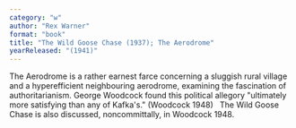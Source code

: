 ```yaml
---
category: "w"
author: "Rex Warner"
format: "book"
title: "The Wild Goose Chase (1937); The Aerodrome"
yearReleased: "(1941)"
---
```

The Aerodrome is a rather earnest farce concerning a sluggish rural village and a hyperefficient neighbouring aerodrome, examining the fascination of authoritarianism. George Woodcock found this political allegory "ultimately more satisfying than any of Kafka's." (Woodcock 1948)
 
The Wild Goose Chase is also discussed, noncommittally, in Woodcock 1948.
 